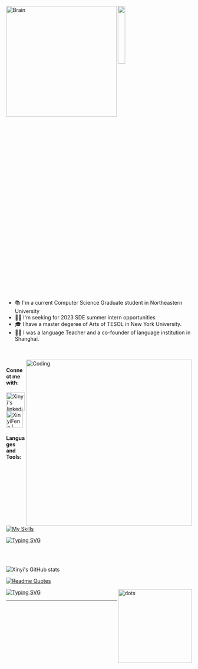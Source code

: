 <img align="left" alt="Brain" width="300" src="https://miro.medium.com/max/1400/1*qdAW1TjCN57h1lbuuzvchg.gif">


  <img src="https://github.com/vimalverma558/vimalverma558/blob/v2/img/hello.gif" width="20%">


- 📚 I'm a current Computer Science Graduate student in Northeastern University 
- 👩‍💻 I'm seeking for 2023 SDE summer intern opportunities 
- :mortar_board: I have a master degeree of Arts of TESOL in New York University.
- 👩‍🏫 I was a language Teacher and a co-founder of language institution in Shanghai. 

<br /> 
<br />
<img align="right" alt="Coding" style="float:right;width:450px;height=400px" src="https://miro.medium.com/max/1400/0*K2WLMTExLyida7OR.gif">


#### Connect me with:
<a href="https://www.linkedin.com/in/xinyi-feng-7b407622a/">
 <img alt="Xinyi's linkedin" src="https://www.logo.wine/a/logo/LinkedIn/LinkedIn-Icon-Logo.wine.svg" style= "width:50px;">
</a>
<a href="mailto:xinyifeng94@gmail.com">
<img align="mid" alt="XinyiFeng | email" width="45px" src="https://www.logo.wine/a/logo/Gmail/Gmail-Logo.wine.svg" src = "xinyifeng94@gmail.com" />
</a>


#### Languages and Tools:

[![My Skills](https://skillicons.dev/icons?i=python,java,kotlin,nodejs,aws,gcp,azure,vue,c,idea,github,linux,html&theme=light&perline=6)](https://skillicons.dev)


[![Typing SVG](https://readme-typing-svg.herokuapp.com?color=EDB63EFF&lines=Welcome+to+my+geek+space!;>>>>>>>>>>>>>>>>>>>>>>>>>>>>>)](https://git.io/typing-svg)

<br />
<br />

![Xinyi's GitHub stats](https://github-readme-stats.vercel.app/api?username=FentPams&show_icons=true&theme=light)

[![Readme Quotes](https://quotes-github-readme.vercel.app/api?myquote="Teaching+and+Learning+always+are+the+two+themes+of+me,+as+a+teacher+and+an+engineer."&theme=light)](https://github.com/piyushsuthar/github-readme-quotes)

<img align="right" alt="dots" width="200" src="http://orig10.deviantart.net/6512/f/2013/236/1/5/heart_gif_by_heyrobots-d6jl5ut.png">

[![Typing SVG](https://readme-typing-svg.herokuapp.com?color=3977EDFF&lines=Thanks+for++coming+to+my+space!;>>>>>>>>>>>>>>>>>>>>>>>>>>>>>)](https://git.io/typing-svg)

  

-----














